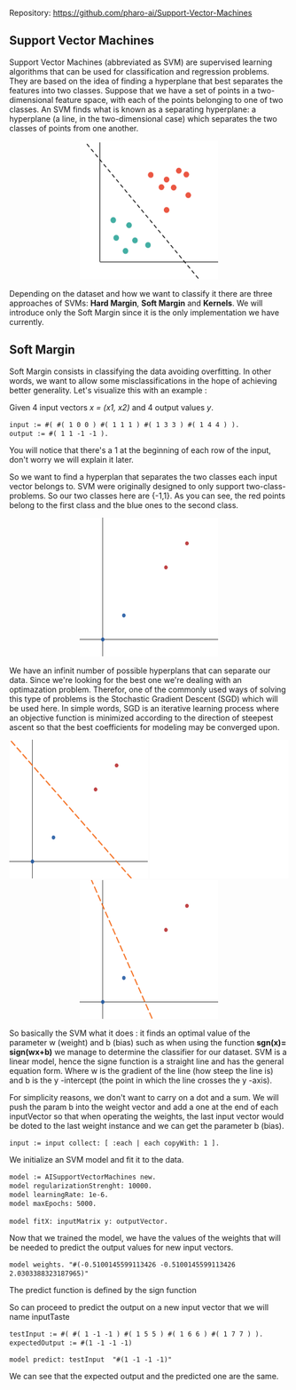 <!--
    Plan for the blog post: 
    
    - Intro to the subject (SVM, soft margin, hard margin)
    - How to use it
    - Example using csv file and Dataframe (cancer, iris, ...)

-->

Repository: https://github.com/pharo-ai/Support-Vector-Machines


## Support Vector Machines

Support Vector Machines (abbreviated as SVM) are supervised learning algorithms that can be used for classification and regression problems. They are based on the idea of finding a hyperplane that best separates the features into two classes. <!--SVMs are one of the most robust prediction methods.-->Suppose that we have a set of points in a two-dimensional feature space, with each of the points belonging to one of two classes. An SVM finds what is known as a separating hyperplane: a hyperplane (a line, in the two-dimensional case) which separates the two classes of points from one another.

<p align="center">
<img src="./img/svmHyperplan.png" height="250" width="250" />
</p>

Depending on the dataset and how we want to classify it there are three approaches of SVMs: **Hard Margin**, **Soft Margin** and **Kernels**. We will introduce only the Soft Margin since it is the only implementation we have currently.
## Soft Margin

Soft Margin consists in classifying the data avoiding overfitting. In other words, we want to allow some misclassifications in the hope of achieving better generality.
Let's visualize this with an example : 

Given 4 input vectors _x = (x1, x2)_ and 4 output values _y_. 

```st
input := #( #( 1 0 0 ) #( 1 1 1 ) #( 1 3 3 ) #( 1 4 4 ) ).
output := #( 1 1 -1 -1 ).
```

You will notice that there's a 1 at the beginning of each row of the input, don't worry we will explain it later.

So we want to find a hyperplan that separates the two classes each input vector belongs to. SVM were originally designed to only support two-class-problems. So our two classes here are {-1,1}. As you can see, the red points belong to the first class and the blue ones to the second class.

<p align="center">
<img src="./img/1.png " height="250" width="250" />
</p>

We have an infinit number of possible hyperplans that can separate our data. Since we're looking for the best one we're dealing with an optimazation problem. Therefor, one of the commonly used ways of solving this type of problems is the Stochastic Gradient Descent (SGD) which will be used here. In simple words, SGD is an iterative learning process where an objective function is minimized according to the direction of steepest ascent so that the best coefficients for modeling may be converged upon.


<p align="center">
<img src="./img/2.png " height="250" width="250" /> <img src="./img/White_square_50%_transparency.png" height="250" width="250" />
<img src="./img/3.png " height="250" width="250" />
</p>



So basically the SVM what it does : it finds an optimal value of the parameter w (weight) and b (bias) such as when using the function **sgn(x)= sign(wx+b)** we manage to determine the classifier for our dataset. SVM is a linear model, hence the signe function is a straight line and has the general equation form. Where w is the gradient of the line (how steep the line is) and b is the y -intercept (the point in which the line crosses the y -axis).

For simplicity reasons, we  don't want to carry on a dot and a sum. We will push the param b into the weight vector and add a one at the end of each inputVector so that when operating the weights, the last input vector would be doted to the last weight instance and we can get the parameter b (bias).

```st
input := input collect: [ :each | each copyWith: 1 ].
```

We initialize an SVM model and fit it to the data. 

```st 
model := AISupportVectorMachines new.
model regularizationStrenght: 10000.
model learningRate: 1e-6.
model maxEpochs: 5000.

model fitX: inputMatrix y: outputVector.
```
Now that we trained the model, we have the values of the weights that will be needed to predict the output values for new input vectors. 

```st
model weights. "#(-0.5100145599113426 -0.5100145599113426 2.0303388323187965)"
```

The predict function is defined by the sign function

So can proceed to predict the output on a new input vector that we will name inputTaste

```st
testInput := #( #( 1 -1 -1 ) #( 1 5 5 ) #( 1 6 6 ) #( 1 7 7 ) ).
expectedOutput := #(1 -1 -1 -1)
```
```st
model predict: testInput  "#(1 -1 -1 -1)"
```
We can see that the expected output and the predicted one are the same.